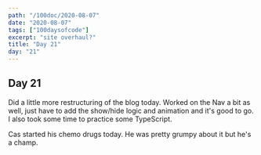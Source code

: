 ```yaml
---
path: "/100doc/2020-08-07"
date: "2020-08-07"
tags: ["100daysofcode"]
excerpt: "site overhaul?"
title: "Day 21"
day: "21"
---
```


## Day 21

Did a little more restructuring of the blog today. Worked on the Nav a bit as well, just have to add the show/hide logic and animation and it's good to go. I also took some time to practice some TypeScript. 

Cas started his chemo drugs today. He was pretty grumpy about it but he's a champ.